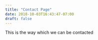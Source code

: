 ```yaml
---
title: "Contact Page"
date: 2018-10-03T16:43:47-07:00
draft: false
---
```


This is the way which we can be contacted
